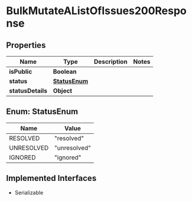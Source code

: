 

# BulkMutateAListOfIssues200Response


## Properties

| Name | Type | Description | Notes |
|------------ | ------------- | ------------- | -------------|
|**isPublic** | **Boolean** |  |  |
|**status** | [**StatusEnum**](#StatusEnum) |  |  |
|**statusDetails** | **Object** |  |  |



## Enum: StatusEnum

| Name | Value |
|---- | -----|
| RESOLVED | &quot;resolved&quot; |
| UNRESOLVED | &quot;unresolved&quot; |
| IGNORED | &quot;ignored&quot; |


## Implemented Interfaces

* Serializable


